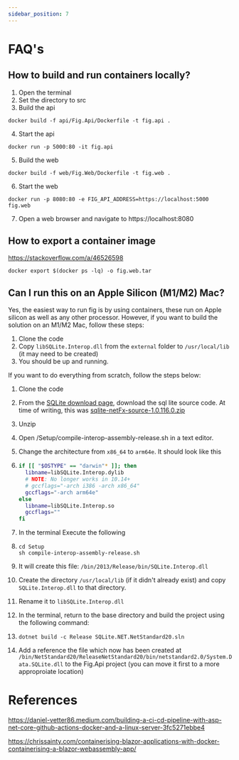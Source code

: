 ```yaml
---
sidebar_position: 7
---
```


# FAQ's

## How to build and run containers locally?

1. Open the terminal
2. Set the directory to src
3. Build the api
```
docker build -f api/Fig.Api/Dockerfile -t fig.api .
```
4. Start the api
```
docker run -p 5000:80 -it fig.api
```
5. Build the web
```
docker build -f web/Fig.Web/Dockerfile -t fig.web .
```
6. Start the web
```
docker run -p 8080:80 -e FIG_API_ADDRESS=https://localhost:5000 fig.web
```
7. Open a web browser and navigate to https://localhost:8080


## How to export a container image

https://stackoverflow.com/a/46526598
```
docker export $(docker ps -lq) -o fig.web.tar
```



## Can I run this on an Apple Silicon (M1/M2) Mac?

Yes, the easiest way to run fig is by using containers, these run on Apple silicon as well as any other processor. However, if you want to build the solution on an M1/M2 Mac, follow these steps:

1. Clone the code
2. Copy `libSQLite.Interop.dll` from the `external` folder to  `/usr/local/lib` (it may need to be created)
3. You should be up and running.

If you want to do everything from scratch, follow the steps below:

1. Clone the code

2. From the [SQLite download page](https://system.data.sqlite.org/index.html/doc/trunk/www/downloads.wiki), download the sql lite source code. At time of writing, this was [sqlite-netFx-source-1.0.116.0.zip](https://system.data.sqlite.org/downloads/1.0.116.0/sqlite-netFx-source-1.0.116.0.zip)

3. Unzip

4. Open /Setup/compile-interop-assembly-release.sh in a text editor.

5. Change the architecture from `x86_64` to `arm64e`. It should look like this

6. ```sh
   if [[ "$OSTYPE" == "darwin"* ]]; then
     libname=libSQLite.Interop.dylib
     # NOTE: No longer works in 10.14+
     # gccflags="-arch i386 -arch x86_64"
     gccflags="-arch arm64e"
   else
     libname=libSQLite.Interop.so
     gccflags=""
   fi
   ```

7. In the terminal Execute the following

8. ```
   cd Setup
   sh compile-interop-assembly-release.sh
   ```

9. It will create this file: `/bin/2013/Release/bin/SQLite.Interop.dll` 

10. Create the directory `/usr/local/lib` (if it didn't already exist) and copy `SQLite.Interop.dll` to that directory.

11. Rename it to `libSQLite.Interop.dll` 

12. In the terminal, return to the base directory and build the project using the following command:

13. ```
    dotnet build -c Release SQLite.NET.NetStandard20.sln
    ```

14. Add a reference the file which now has been created at `/bin/NetStandard20/ReleaseNetStandard20/bin/netstandard2.0/System.Data.SQLite.dll` to the Fig.Api project (you can move it first to a more approproiate location)

# References

https://daniel-vetter86.medium.com/building-a-ci-cd-pipeline-with-asp-net-core-github-actions-docker-and-a-linux-server-3fc5271ebbe4

https://chrissainty.com/containerising-blazor-applications-with-docker-containerising-a-blazor-webassembly-app/
